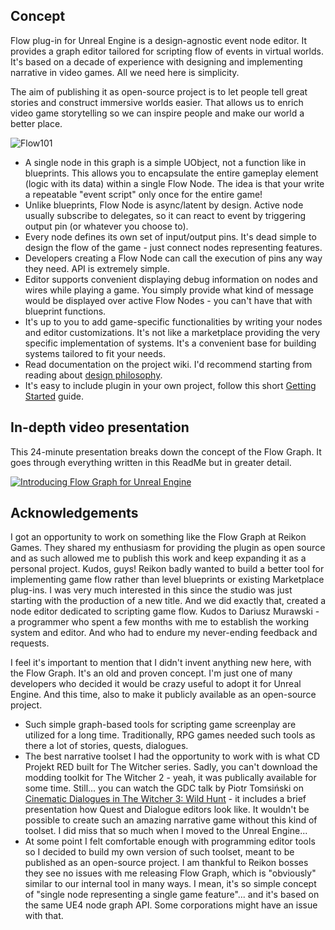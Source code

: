 ## Concept
Flow plug-in for Unreal Engine is a design-agnostic event node editor. It provides a graph editor tailored for scripting flow of events in virtual worlds. It's based on a decade of experience with designing and implementing narrative in video games. All we need here is simplicity.

The aim of publishing it as open-source project is to let people tell great stories and construct immersive worlds easier. That allows us to enrich video game storytelling so we can inspire people and make our world a better place.

![Flow101](https://user-images.githubusercontent.com/5065057/103543817-6d924080-4e9f-11eb-87d9-15ab092c3875.png)

* A single node in this graph is a simple UObject, not a function like in blueprints. This allows you to encapsulate the entire gameplay element (logic with its data) within a single Flow Node. The idea is that your write a repeatable "event script" only once for the entire game!
* Unlike blueprints, Flow Node is async/latent by design. Active node usually subscribe to delegates, so it can react to event by triggering output pin (or whatever you choose to).
* Every node defines its own set of input/output pins. It's dead simple to design the flow of the game - just connect nodes representing features.
* Developers creating a Flow Node can call the execution of pins any way they need. API is extremely simple.
* Editor supports convenient displaying debug information on nodes and wires while playing a game. You simply provide what kind of message would be displayed over active Flow Nodes - you can't have that with blueprint functions.
* It's up to you to add game-specific functionalities by writing your nodes and editor customizations. It's not like a marketplace providing the very specific implementation of systems. It's a convenient base for building systems tailored to fit your needs.
* Read documentation on the project wiki. I'd recommend starting from reading about [design philosophy](https://github.com/MothCocoon/FlowGraph/wiki).
* It's easy to include plugin in your own project, follow this short [Getting Started](https://github.com/MothCocoon/FlowGraph/wiki/Getting-Started) guide.

## In-depth video presentation
This 24-minute presentation breaks down the concept of the Flow Graph. It goes through everything written in this ReadMe but in greater detail.

[![Introducing Flow Graph for Unreal Engine](https://img.youtube.com/vi/BAqhccgKx_k/0.jpg)](https://www.youtube.com/watch?v=BAqhccgKx_k)

## Acknowledgements
I got an opportunity to work on something like the Flow Graph at Reikon Games. They shared my enthusiasm for providing the plugin as open source and as such allowed me to publish this work and keep expanding it as a personal project. Kudos, guys!
Reikon badly wanted to build a better tool for implementing game flow rather than level blueprints or existing Marketplace plug-ins. I was very much interested in this since the studio was just starting with the production of a new title. And we did exactly that, created a node editor dedicated to scripting game flow. Kudos to Dariusz Murawski - a programmer who spent a few months with me to establish the working system and editor. And who had to endure my never-ending feedback and requests.

I feel it's important to mention that I didn't invent anything new here, with the Flow Graph. It's an old and proven concept. I'm just one of many developers who decided it would be crazy useful to adopt it for Unreal Engine. And this time, also to make it publicly available as an open-source project.
* Such simple graph-based tools for scripting game screenplay are utilized for a long time. Traditionally, RPG games needed such tools as there a lot of stories, quests, dialogues.
* The best narrative toolset I had the opportunity to work with is what CD Projekt RED built for The Witcher series. Sadly, you can't download the modding toolkit for The Witcher 2 - yeah, it was publically available for some time. Still... you can watch the GDC talk by Piotr Tomsiński on [Cinematic Dialogues in The Witcher 3: Wild Hunt](https://www.youtube.com/watch?v=chf3REzAjgI) - it includes a brief presentation how Quest and Dialogue editors look like. It wouldn't be possible to create such an amazing narrative game without this kind of toolset. I did miss that so much when I moved to the Unreal Engine...
* At some point I felt comfortable enough with programming editor tools so I decided to build my own version of such toolset, meant to be published as an open-source project. I am thankful to Reikon bosses they see no issues with me releasing Flow Graph, which is "obviously" similar to our internal tool in many ways. I mean, it's so simple concept of "single node representing a single game feature"... and it's based on the same UE4 node graph API. Some corporations might have an issue with that.
